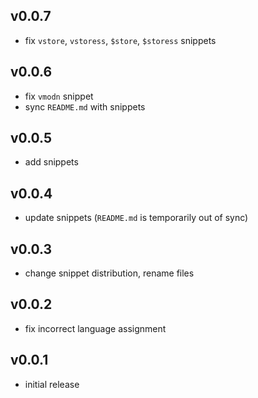 ## v0.0.7

- fix `vstore`, `vstoress`, `$store`, `$storess` snippets

## v0.0.6

- fix `vmodn` snippet
- sync `README.md` with snippets

## v0.0.5

- add snippets

## v0.0.4

- update snippets (`README.md` is temporarily out of sync)

## v0.0.3

- change snippet distribution, rename files

## v0.0.2

- fix incorrect language assignment

## v0.0.1

- initial release
